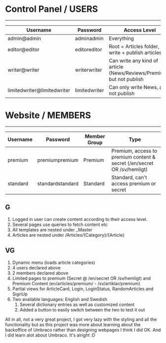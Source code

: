 # Control Panel / USERS

---

| Username                    | Password      | Access Level                                                          |
| --------------------------- | ------------- | --------------------------------------------------------------------- |
| admin@admin                 | adminadmin    | Everything                                                            |
| editor@editor               | editoreditor  | Root = Articles folder, can write + publish articles                  |
| writer@writer               | writerwriter  | Can write any kind of article (News/Reviews/Premium), but not publish |
| limitedwriter@limitedwriter | limitedwriter | Can only write News, and not publish                                  |

# Website / MEMBERS

---

| Username | Password         | Member Group | Type                                                                    |
| -------- | ---------------- | ------------ | ----------------------------------------------------------------------- |
| premium  | premiumpremium   | Premium      | Premium, access to premium content & secret (/en/secret OR /sv/hemligt) |
| standard | standardstandard | Standard     | Standard, can't access premium or secret                                |

## G

1. Logged in user can create content according to their access level.
2. Several pages use queries to fetch content etc
3. All templates are nested under _Master
4. Articles are nested under /Articles/{Category}/{Article}

## VG

1. Dynamic menu (loads article categories)
2. 4 users declared above
3. 2 members declared above
4. Limited pages to premium (Secret @ /en/secret OR /sv/hemligt) and Premium Content (en/articles/premium/ - /sv/artiklar/premium)
5. Partial views for ArticleCard, Login, LoginStatus, RandomArticles and SignUp
6. Two available languages: English and Swedish
   1. Several dictionary entries as well as customized content
   2. Added a button to easily switch between the two to test it out


All in all, not a very great project, I got very lazy with the styling and all the functionality but as this project was more about learning about the backoffice of Umbraco rather than designing webpages I think I did OK. And I did learn alot about Umbraco. It's alright :D
